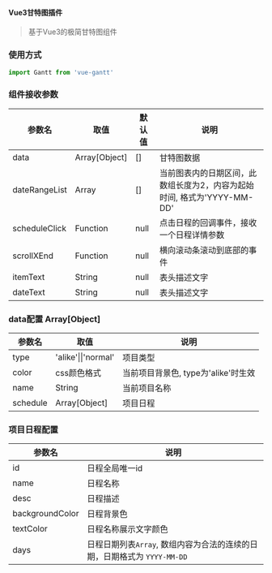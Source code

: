 #### Vue3甘特图插件
> 基于Vue3的极简甘特图组件

### 使用方式
```js
import Gantt from 'vue-gantt'
```

### 组件接收参数

| 参数名 | 取值 | 默认值 |说明 |
| ------ | ------ | ------ | ------ |
| data | Array[Object] | [] | 甘特图数据 |
| dateRangeList | Array | [] | 当前图表内的日期区间，此数组长度为2，内容为起始时间, 格式为'YYYY-MM-DD' |
| scheduleClick | Function | null | 点击日程的回调事件，接收一个日程详情参数 |
| scrollXEnd | Function | null | 横向滚动条滚动到底部的事件 |
| itemText | String | null | 表头描述文字 |
| dateText | String | null | 表头描述文字 |

### data配置 Array[Object]

| 参数名 | 取值  |说明 |
| ------ | ------ | ------ |
| type | 'alike'\|\|'normal' | 项目类型 |
| color | css颜色格式 | 当前项目背景色, type为'alike'时生效 |
| name | String | 当前项目名称 |
| schedule | Array[Object] | 项目日程 |

### 项目日程配置

| 参数名 |说明 |
| ------ | -------------------- |
| id | 日程全局唯一id |
| name | 日程名称 |
| desc | 日程描述 |
| backgroundColor | 日程背景色 |
| textColor | 日程名称展示文字颜色 |
| days | 日程日期列表`Array`, 数组内容为合法的连续的日期，日期格式为 `YYYY-MM-DD` |
